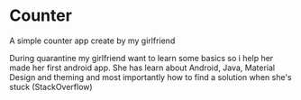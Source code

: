 # Counter
A simple counter app create by my girlfriend

During quarantine my girlfriend want to learn some basics so i help her made her first android app.
She has learn about Android, Java, Material Design and theming and most importantly how to find a solution when she's stuck (StackOverflow)

